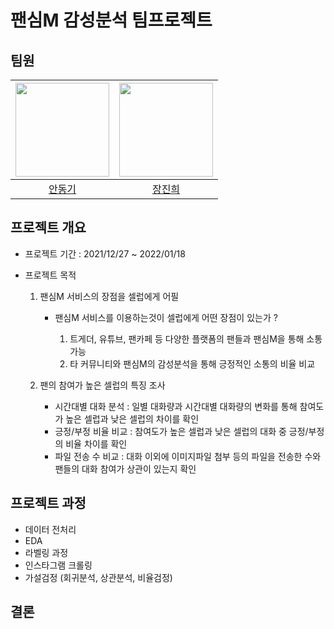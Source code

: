 # 팬심M 감성분석 팀프로젝트

팀원
--------------
| <img src="https://avatars.githubusercontent.com/u/86307300?v=4" width="150"> | <img src="https://avatars.githubusercontent.com/u/78654687?v=4" width="150"> |
|:--------:|:---------:|
| [안동기](https://github.com/ADGGi) | [장진희](https://github.com/zzhenxi) |

프로젝트 개요
---------------
- 프로젝트 기간 : 2021/12/27 ~ 2022/01/18


- 프로젝트 목적

  1) 팬심M 서비스의 장점을 셀럽에게 어필
  
      - 팬심M 서비스를 이용하는것이 셀럽에게 어떤 장점이 있는가 ?

        1. 트게더, 유튜브, 팬카페 등 다양한 플랫폼의 팬들과 팬심M을 통해 소통 가능
        2. 타 커뮤니티와 팬심M의 감성분석을 통해 긍정적인 소통의 비율 비교
        
  2) 팬의 참여가 높은 셀럽의 특징 조사
  
      - 시간대별 대화 분석 : 일별 대화량과 시간대별 대화량의 변화를 통해 참여도가 높은 셀럽과 낮은 셀럽의 차이를 확인
      - 긍정/부정 비율 비교 : 참여도가 높은 셀럽과 낮은 셀럽의 대화 중 긍정/부정의 비율 차이를 확인
      - 파일 전송 수 비교 : 대화 이외에 이미지파일 첨부 등의 파일을 전송한 수와 팬들의 대화 참여가 상관이 있는지 확인
      
프로젝트 과정
-------------------
- 데이터 전처리
- EDA
- 라벨링 과정
- 인스타그램 크롤링
- 가설검정 (회귀분석, 상관분석, 비율검정)


결론
--------------------
